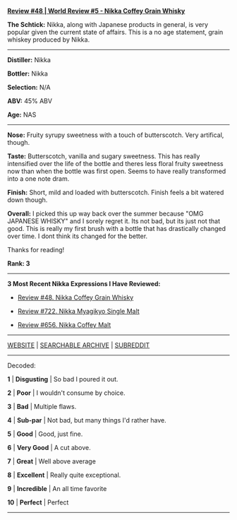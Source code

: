 
[**Review #48 | World Review #5 - Nikka Coffey Grain Whisky**]( https://t8ke.review/review-48-nikka-coffey-grain/)

**The Schtick:** Nikka, along with Japanese products in general, is very popular given the current state of affairs. This is a no age statement, grain whiskey produced by Nikka. 

-----

**Distiller:** Nikka

**Bottler:** Nikka

**Selection:** N/A

**ABV:**  45% ABV

**Age:** NAS 

-----

**Nose:**  Fruity syrupy sweetness with a touch of butterscotch. Very artifical, though.

**Taste:** Butterscotch, vanilla and sugary sweetness. This has really intensified over the life of the bottle and theres less floral fruity sweetness now than when the bottle was first open. Seems to have really transformed into a one note dram.

**Finish:** Short, mild and loaded with butterscotch. Finish feels a bit watered down though. 

**Overall:** I picked this up way back over the summer because "OMG JAPANESE WHISKY" and I sorely regret it. Its not bad, but its just not that good. This is really my first brush with a bottle that has drastically changed over time. I dont think its changed for the better. 

Thanks for reading!

**Rank: 3**

----- 

**3 Most Recent Nikka Expressions I Have Reviewed:** 

- [Review #48. Nikka Coffey Grain Whisky]( https://t8ke.review/review-48-nikka-coffey-grain/) 

- [Review #722. Nikka Myagikyo Single Malt]( https://t8ke.review/review-722-nikka-miyagikyo-single-malt/) 

- [Review #656. Nikka Coffey Malt]( https://t8ke.review/review-656-nikka-coffey-malt/) 

-----

[WEBSITE](https://t8ke.review) | [SEARCHABLE ARCHIVE](https://t8ke.review/review-archive/) | [SUBREDDIT](https://reddit.com/r/t8kereviews)

-----

Decoded:

**1** | **Disgusting** | So bad I poured it out.

**2** | **Poor** | I wouldn't consume by choice.

**3** | **Bad** | Multiple flaws.

**4** | **Sub-par** | Not bad, but many things I'd rather have.

**5** | **Good** | Good, just fine.

**6** | **Very Good** | A cut above.

**7** | **Great** | Well above average

**8** | **Excellent** | Really quite exceptional.

**9** | **Incredible** | An all time favorite

**10** | **Perfect** | Perfect

----

